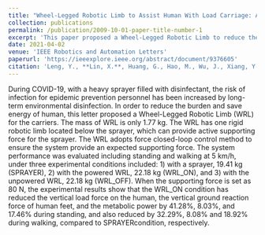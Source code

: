 ```yaml
---
title: "Wheel-Legged Robotic Limb to Assist Human With Load Carriage: An Application For Environmental Disinfection During COVID-19"
collection: publications
permalink: /publication/2009-10-01-paper-title-number-1
excerpt: 'This paper proposed a Wheel-Legged Robotic Limb to reduce the burden and save energy of human associated with load carriage during COVID-19.'
date: 2021-04-02
venue: 'IEEE Robotics and Automation Letters'
paperurl: 'https://ieeexplore.ieee.org/abstract/document/9376605'
citation: 'Leng, Y., **Lin, X.**, Huang, G., Hao, M., Wu, J., Xiang, Y., ... & Fu, C. (2021). &quot;Wheel-legged robotic limb to assist human with load carriage: An application for environmental disinfection during COVID-19.&quot; <i>IEEE Robotics and Automation Letters</i>. <i>6</i>(2), 3695-3702.'
---
```


During COVID-19, with a heavy sprayer filled with disinfectant, the risk of infection for epidemic prevention personnel has been increased by long-term environmental disinfection. In order to reduce the burden and save energy of human, this letter proposed a Wheel-Legged Robotic Limb (WRL) for the carriers. The mass of WRL is only 1.77 kg. The WRL has one rigid robotic limb located below the sprayer, which can provide active supporting force for the sprayer. The WRL adopts force closed-loop control method to ensure the system provide an expected supporting force. The system performance was evaluated including standing and walking at 5 km/h, under three experimental conditions included: 1) with a sprayer, 19.41 kg (SPRAYER), 2) with the powered WRL, 22.18 kg (WRL_ON), and 3) with the unpowered WRL, 22.18 kg (WRL_OFF). When the supporting force is set as 80 N, the experimental results show that the WRL_ON condition has reduced the vertical load force on the human, the vertical ground reaction force of human feet, and the metabolic power by 41.28%, 8.03%, and 17.46% during standing, and also reduced by 32.29%, 8.08% and 18.92% during walking, compared to SPRAYERcondition, respectively.
